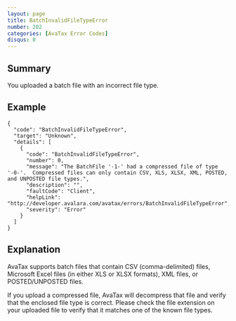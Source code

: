 ```yaml
---
layout: page
title: BatchInvalidFileTypeError
number: 202
categories: [AvaTax Error Codes]
disqus: 0
---
```


## Summary

You uploaded a batch file with an incorrect file type.

## Example

    {
      "code": "BatchInvalidFileTypeError",
      "target": "Unknown",
      "details": [
        {
          "code": "BatchInvalidFileTypeError",
          "number": 0,
          "message": "The BatchFile '-1-' had a compressed file of type '-0-'.  Compressed files can only contain CSV, XLS, XLSX, XML, POSTED, and UNPOSTED file types.",
          "description": "",
          "faultCode": "Client",
          "helpLink": "http://developer.avalara.com/avatax/errors/BatchInvalidFileTypeError",
          "severity": "Error"
        }
      ]
    }

## Explanation

AvaTax supports batch files that contain CSV (comma-delimited) files, Microsoft Excel files (in either XLS or XLSX formats), XML files, or POSTED/UNPOSTED files.

If you upload a compressed file, AvaTax will decompress that file and verify that the enclosed file type is correct.  Please check the file extension on your uploaded file to verify that it matches one of the known file types.
